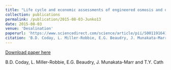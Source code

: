 ```yaml
---
title: "Life cycle and economic assessments of engineered osmosis and osmotic dilution for desalination of Haynesville shale pit water"
collection: publications
permalink: /publication/2015-08-03-Junko13
date: 2015-08-03
venue: 'Desalination'
paperurl: 'https://www.sciencedirect.com/science/article/pii/S0011916415002817?via%3Dihub'
citation: 'B.D. Coday, L. Miller-Robbie, E.G. Beaudry, J. Munakata-Marr and T.Y. Cath'
---
```


<a href='https://www.sciencedirect.com/science/article/pii/S0011916415002817?via%3Dihub'>Download paper here</a>

 B.D. Coday, L. Miller-Robbie, E.G. Beaudry, J. Munakata-Marr and T.Y. Cath
